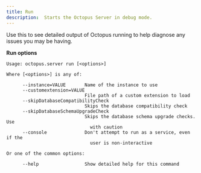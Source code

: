 ```yaml
---
title: Run
description:  Starts the Octopus Server in debug mode.
---
```


Use this to see detailed output of Octopus running to help diagnose any issues you may be having.

**Run options**

```text
Usage: octopus.server run [<options>]

Where [<options>] is any of:

      --instance=VALUE       Name of the instance to use
      --customextension=VALUE
                             File path of a custom extension to load
      --skipDatabaseCompatibilityCheck
                             Skips the database compatibility check
      --skipDatabaseSchemaUpgradeCheck
                             Skips the database schema upgrade checks. Use
                               with caution
      --console              Don't attempt to run as a service, even if the
                               user is non-interactive

Or one of the common options:

      --help                 Show detailed help for this command
```


